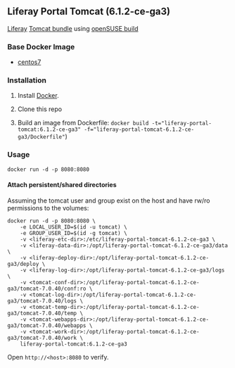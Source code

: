 ## Liferay Portal Tomcat (6.1.2-ce-ga3)

[Liferay](https://www.liferay.com/) [Tomcat bundle](https://sourceforge.net/projects/lportal/files/Liferay%20Portal/6.1.2%20GA3/) using [openSUSE build](https://build.opensuse.org/package/show/home:FreshmenDevOps/liferay-portal-tomcat-6.1.2-ce-ga3)

### Base Docker Image

* [centos7](http://dockerfile.github.io/#/centos)


### Installation

1. Install [Docker](https://www.docker.com/).

2. Clone this repo

3. Build an image from Dockerfile: `docker build -t="liferay-portal-tomcat:6.1.2-ce-ga3" -f="liferay-portal-tomcat-6.1.2-ce-ga3/Dockerfile"`)


### Usage

    docker run -d -p 8080:8080

#### Attach persistent/shared directories

Assuming the tomcat user and group exist on the host and have rw/ro permissions to the volumes:

    docker run -d -p 8080:8080 \
		-e LOCAL_USER_ID=$(id -u tomcat) \
		-e GROUP_USER_ID=$(id -g tomcat) \
		-v <liferay-etc-dir>:/etc/liferay-portal-tomcat-6.1.2-ce-ga3 \
		-v <liferay-data-dir>:/opt/liferay-portal-tomcat-6.1.2-ce-ga3/data \
		-v <liferay-deploy-dir>:/opt/liferay-portal-tomcat-6.1.2-ce-ga3/deploy \
		-v <liferay-log-dir>:/opt/liferay-portal-tomcat-6.1.2-ce-ga3/logs \
		-v <tomcat-conf-dir>:/opt/liferay-portal-tomcat-6.1.2-ce-ga3/tomcat-7.0.40/conf:ro \
		-v <tomcat-log-dir>:/opt/liferay-portal-tomcat-6.1.2-ce-ga3/tomcat-7.0.40/logs \
		-v <tomcat-temp-dir>:/opt/liferay-portal-tomcat-6.1.2-ce-ga3/tomcat-7.0.40/temp \
		-v <tomcat-webapps-dir>:/opt/liferay-portal-tomcat-6.1.2-ce-ga3/tomcat-7.0.40/webapps \
		-v <tomcat-work-dir>:/opt/liferay-portal-tomcat-6.1.2-ce-ga3/tomcat-7.0.40/work \
		liferay-portal-tomcat:6.1.2-ce-ga3

Open `http://<host>:8080` to verify.


